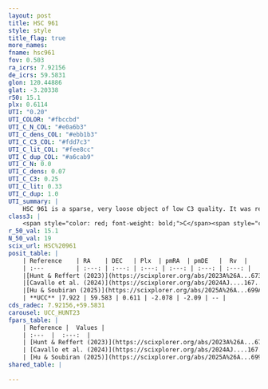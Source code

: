 ```yaml
---
layout: post
title: HSC 961
style: style
title_flag: true
more_names: 
fname: hsc961
fov: 0.503
ra_icrs: 7.92156
de_icrs: 59.5831
glon: 120.44886
glat: -3.20338
r50: 15.1
plx: 0.6114
UTI: "0.20"
UTI_COLOR: "#fbccbd"
UTI_C_N_COL: "#e0a6b3"
UTI_C_dens_COL: "#ebb1b3"
UTI_C_C3_COL: "#fdd7c3"
UTI_C_lit_COL: "#fee8cc"
UTI_C_dup_COL: "#a6cab9"
UTI_C_N: 0.0
UTI_C_dens: 0.07
UTI_C_C3: 0.25
UTI_C_lit: 0.33
UTI_C_dup: 1.0
UTI_summary: |
    HSC 961 is a sparse, very loose object of low C3 quality. It was recently reported in the literature.<br><br><span style="color: #99180f; font-weight: bold;">Warning: </span>contains less than 25 stars with <i>P>0.5</i> estimated.
class3: |
    <span style="color: red; font-weight: bold;">C</span><span style="color: red; font-weight: bold;">C</span>
r_50_val: 15.1
N_50_val: 19
scix_url: HSC%20961
posit_table: |
    | Reference    | RA    | DEC   | Plx  | pmRA  | pmDE   |  Rv  |
    | :---         | :---: | :---: | :---: | :---: | :---: | :---: |
    |[Hunt & Reffert (2023)](https://scixplorer.org/abs/2023A%26A...673A.114H) | 8.08 | 59.672 | 0.614 | -2.032 | -2.088 | -- |
    |[Cavallo et al. (2024)](https://scixplorer.org/abs/2024AJ....167...12C) | 7.875 | 59.571 | 0.621 | -- | -- | -- |
    |[Hu & Soubiran (2025)](https://scixplorer.org/abs/2025A%26A...699A.246H) | 7.875 | 59.571 | -- | -- | -- | -- |
    | **UCC** |7.922 | 59.583 | 0.611 | -2.078 | -2.09 | -- | 
cds_radec: 7.92156,+59.5831
carousel: UCC_HUNT23
fpars_table: |
    | Reference |  Values |
    | :---  |  :---:  |
    | [Hunt & Reffert (2023)](https://scixplorer.org/abs/2023A%26A...673A.114H) | `AV50=1.925, diffAV50=0.988, MOD50=10.963, logAge50=8.394` |
    | [Cavallo et al. (2024)](https://scixplorer.org/abs/2024AJ....167...12C) | `AV50=1.56, dMod50=11.07, logAge50=8.82, [Fe/H]50=0.64` |
    | [Hu & Soubiran (2025)](https://scixplorer.org/abs/2025A%26A...699A.246H) | `MA22=0.03, MA23f=-0.37, MZ23=-0.28, MK24=-0.2, MF24=-0.19` |
shared_table: |
    
---
```

